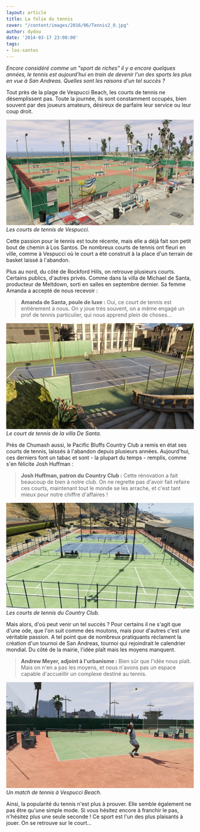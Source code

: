 ```yaml
---
layout: article
title: La folie du tennis
cover: "/content/images/2016/06/Tennis2_0.jpg"
author: dydou
date: '2014-03-17 23:00:00'
tags:
- los-santos
---
```


_Encore considéré comme un "sport de riches" il y a encore quelques années, le tennis est aujourd'hui en train de devenir l'un des sports les plus en vue à San Andreas. Quelles sont les raisons d'un tel succès ?_

Tout près de la plage de Vespucci Beach, les courts de tennis ne désemplissent pas. Toute la journée, ils sont constamment occupés, bien souvent par des joueurs amateurs, désireux de parfaire leur service ou leur coup droit.

![Les courts de tennis de Vespucci.](/content/images/2016/06/Tennis2.jpg)
_Les courts de tennis de Vespucci._

Cette passion pour le tennis est toute récente, mais elle a déjà fait son petit bout de chemin à Los Santos. De nombreux courts de tennis ont fleuri en ville, comme à Vespucci où le court a été construit à la place d'un terrain de basket laissé à l'abandon.

Plus au nord, du côté de Rockford Hills, on retrouve plusieurs courts. Certains publics, d'autres privés. Comme dans la villa de Michael de Santa, producteur de Meltdown, sorti en salles en septembre dernier. Sa femme Amanda a accepté de nous recevoir :

> **Amanda de Santa, poule de luxe :** Oui, ce court de tennis est entièrement à nous. On y joue très souvent, on a même engagé un prof de tennis particulier, qui nous apprend plein de choses...

![Le court de tennis de la villa De Santa.](/content/images/2016/06/Tennis.jpg)
_Le court de tennis de la villa De Santa._

Près de Chumash aussi, le Pacific Bluffs Country Club a remis en état ses courts de tennis, laissés à l'abandon depuis plusieurs années. Aujourd'hui, ces derniers font un tabac et sont - la plupart du temps - remplis, comme s'en félicite Josh Huffman :

> **Josh Huffman, patron du Country Club :** Cette rénovation a fait beaucoup de bien à notre club. On ne regrette pas d'avoir fait refaire ces courts, maintenant tout le monde se les arrache, et c'est tant mieux pour notre chiffre d'affaires !

![Les courts de tennis du Country Club.](/content/images/2016/06/Tennis4.jpg)
_Les courts de tennis du Country Club._

Mais alors, d'où peut venir un tel succès ? Pour certains il ne s'agit que d'une ode, que l'on suit comme des moutons, mais pour d'autres c'est une véritable passion. A tel point que de nombreux pratiquants réclament la création d'un tournoi de San Andreas, tournoi qui rejoindrait le calendrier mondial. Du côté de la mairie, l'idée plaît mais les moyens manquent.

> **Andrew Meyer, adjoint à l'urbanisme :** Bien sûr que l'idée nous plaît. Mais on n'en a pas les moyens, et nous n'avons pas un espace capable d'accueillir un complexe destiné au tennis.

![Un match de tennis à Vespucci Beach.](/content/images/2016/06/Tennis3.jpg)
_Un match de tennis à Vespucci Beach._

Ainsi, la popularité du tennis n'est plus à prouver. Elle semble également ne pas être qu'une simple mode. Si vous hésitez encore à franchir le pas, n'hésitez plus une seule seconde ! Ce sport est l'un des plus plaisants à jouer. On se retrouve sur le court...